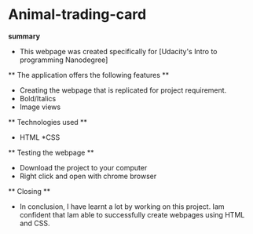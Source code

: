 # Animal-trading-card

**summary**

* This webpage was created specifically for [Udacity's Intro to programming Nanodegree]

** The application offers the following features **

* Creating the webpage that is replicated for project requirement.
* Bold/Italics
* Image views

** Technologies used **
* HTML
*CSS

** Testing the webpage **
* Download the project to your computer
* Right click and open with chrome browser

** Closing **
* In conclusion, I have learnt a lot by working on this project. Iam confident that Iam able to successfully create webpages using HTML and CSS.
